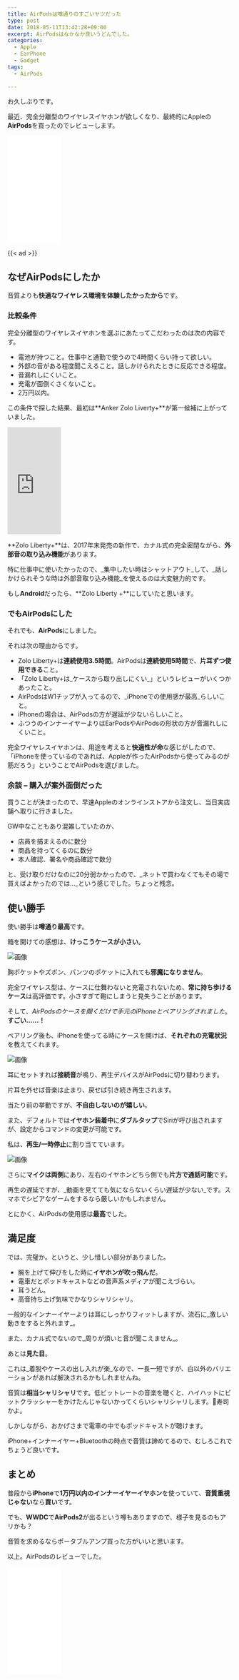 ```yaml
---
title: AirPodsは噂通りのすごいヤツだった
type: post
date: 2018-05-11T13:42:28+09:00
excerpt: AirPodsはなかなか良いうどんでした。
categories:
  - Apple
  - EarPhone
  - Gadget
tags:
  - AirPods

---
```

お久しぶりです。

最近、完全分離型のワイヤレスイヤホンが欲しくなり、最終的にAppleの**AirPods**を買ったのでレビューします。

<iframe style="width:120px;height:240px;" marginwidth="0" marginheight="0" scrolling="no" frameborder="0" src="//rcm-fe.amazon-adsystem.com/e/cm?lt1=_blank&bc1=000000&IS2=1&bg1=FFFFFF&fc1=000000&lc1=0000FF&t=musikirin07-22&language=ja_JP&o=9&p=8&l=as4&m=amazon&f=ifr&ref=as_ss_li_til&asins=B01N2VMGT6&linkId=6f1a162d2ae776a72d957c262d6616f4"></iframe>

<!--more-->

{{< ad >}}

## なぜAirPodsにしたか

音質よりも**快適なワイヤレス環境を体験したかったから**です。

### 比較条件

完全分離型のワイヤレスイヤホンを選ぶにあたってこだわったのは次の内容です。

  * 電池が持つこと。仕事中と通勤で使うので4時間くらい持って欲しい。
  * 外部の音がある程度聞こえること。話しかけられたときに反応できる程度。
  * 音漏れしにくいこと。
  * 充電が面倒くさくないこと。
  * 2万円以内。

この条件で探した結果、最初は**Anker Zolo Liverty+**が第一候補に上がっていました。

<noscript>
  <iframe src="http://rcm-jp.amazon.co.jp/e/cm?t=musikirin07-22&o=9&p=8&l=as1&asins=B075SS3QH1&fc1=000000&IS2=1&lt1=_blank&m=amazon&lc1=0000FF&bc1=000000&bg1=FFFFFF&f=ifr" style="width:120px;height:240px;" scrolling="no" marginwidth="0" marginheight="0" frameborder="0"></iframe>
</noscript>

**Zolo Liberty+**は、2017年末発売の新作で、カナル式の完全密閉ながら、**外部音の取り込み機能**があります。

特に仕事中に使いたかったので、_集中したい時はシャットアウト_して、_話しかけられそうな時は外部音取り込み機能_を使えるのは大変魅力的です。

もし**Android**だったら、**Zolo Liberty +**にしていたと思います。

### でもAirPodsにした

それでも、**AirPods**にしました。

それは次の理由からです。

  * Zolo Liberty+は**連続使用3.5時間**。AirPodsは**連続使用5時間**で、**片耳ずつ使用できる**こと。
  * 「Zolo Liberty+は_ケースから取り出しにくい_」というレビューがいくつかあったこと。
  * AirPodsはW1チップが入ってるので、_iPhoneでの使用感が最高_らしいこと。
  * iPhoneの場合は、AirPodsの方が遅延が少ないらしいこと。
  * ふつうのインナーイヤーよりはEarPodsやAirPodsの形状の方が音漏れしにくいこと。

完全ワイヤレスイヤホンは、用途を考えると**快適性が命**な感じがしたので、「iPhoneを使っているのであれば、Appleが作ったAirPodsから使ってみるのが筋だろう」ということでAirPodsを選びました。

### 余談 &#8211; 購入が案外面倒だった

買うことが決まったので、早速Appleのオンラインストアから注文し、当日実店舗へ取りに行きました。

GW中なこともあり混雑していたのか、

  * 店員を捕まえるのに数分
  * 商品を持ってくるのに数分
  * 本人確認、署名や商品確認で数分

と、受け取りだけなのに20分弱かかったので、_ネットで買わなくてもその場で買えばよかったのでは…_という感じでした。ちょっと残念。

## 使い勝手

使い勝手は**噂通り最高**です。

箱を開けての感想は、**けっこうケースが小さい**。

![画像](../80F64FCE-19F1-4449-84A5-D877FA20E337.jpeg)

胸ポケットやズボン、パンツのポケットに入れても**邪魔になりません**。

完全ワイヤレス型は、ケースに仕舞わないと充電されないため、**常に持ち歩けるケース**は高評価です。小さすぎて鞄にしまうと見失うことがあります。

そして、_AirPodsのケースを開くだけで手元のiPhoneとペアリングされました_。**すごい……！**

ペアリング後も、iPhoneを使ってる時にケースを開けば、**それぞれの充電状況**を教えてくれます。

![画像](../AFC29BF9-241F-41FE-876C-3717983D4CD5.png)

耳にセットすれば**接続音**が鳴り、再生デバイスがAirPodsに切り替わります。

片耳を外せば音楽は止まり、戻せば引き続き再生されます。

当たり前の挙動ですが、**不自由しないのが嬉しい**。

また、デフォルトでは**イヤホン装着中**に**ダブルタップ**でSiriが呼び出されますが、設定からコマンドの変更が可能です。

私は、**再生/一時停止**に割り当てています。

![画像](../01AF3A60-639E-4D38-9BC2-1FE4AE0E830B.png)

さらに**マイクは両側**にあり、左右のイヤホンどちら側でも**片方で通話可能**です。

再生の遅延ですが、_動画を見てても気にならないくらい遅延が少ない_です。スマホでシビアなゲームをするなら厳しいかもしれません。

とにかく、AirPodsの使用感は**最高**でした。

## 満足度

では、完璧か。というと、少し惜しい部分がありました。

  * 腕を上げて伸びをした時に**イヤホンが吹っ飛んだ**。
  * 電車だとポッドキャストなどの音声系メディアが聞こえづらい。
  * 耳うどん。
  * 高音持ち上げ気味でかなりシャリシャリ。

一般的なインナーイヤーよりは耳にしっかりフィットしますが、流石に_激しい動きをすると外れます_。

また、カナル式でないので_周りが煩いと音が聞こえません_。

あとは**見た目**。

これは_着脱やケースの出し入れが楽_なので、一長一短ですが、白以外のバリエーションがあれば解決されるかもしれませんね。

音質は**相当シャリシャリ**です。低ビットレートの音楽を聴くと、ハイハットにビットクラッシャーをかけたんじゃないかってくらいシャリシャリします。&#x1f363;寿司かよ。

しかしながら、おかげさまで電車の中でもポッドキャストが聴けます。

iPhone+インナーイヤー+Bluetoothの時点で音質は諦めてるので、むしろこれでちょうど良いです。

## まとめ

普段から**iPhone**で**1万円以内のインナーイヤーイヤホン**を使っていて、**音質重視じゃない**なら**買い**です。

でも、**WWDC**で**AirPods2**が出るという噂もありますので、様子を見るのもアリかも？

音質を求めるならポータブルアンプ買った方がいいと思います。

以上。AirPodsのレビューでした。


<iframe style="width:120px;height:240px;" marginwidth="0" marginheight="0" scrolling="no" frameborder="0" src="//rcm-fe.amazon-adsystem.com/e/cm?lt1=_blank&bc1=000000&IS2=1&bg1=FFFFFF&fc1=000000&lc1=0000FF&t=musikirin07-22&language=ja_JP&o=9&p=8&l=as4&m=amazon&f=ifr&ref=as_ss_li_til&asins=B01N2VMGT6&linkId=6f1a162d2ae776a72d957c262d6616f4"></iframe>